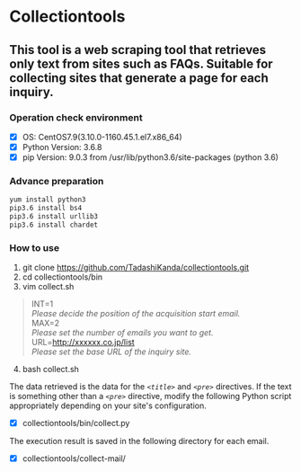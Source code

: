 # Collectiontools

## This tool is a web scraping tool that retrieves only text from sites such as FAQs.  Suitable for collecting sites that generate a page for each inquiry.  


### Operation check environment
- [x] OS: CentOS7.9(3.10.0-1160.45.1.el7.x86_64)
- [x] Python Version: 3.6.8
- [x] pip Version: 9.0.3 from /usr/lib/python3.6/site-packages (python 3.6)

### Advance preparation

```bash
yum install python3
pip3.6 install bs4
pip3.6 install urllib3
pip3.6 install chardet
```

### How to use

1. git clone https://github.com/TadashiKanda/collectiontools.git  
2. cd collectiontools/bin  
3. vim collect.sh  

>   INT=1  
>   *Please decide the position of the acquisition start email.*  
>   MAX=2  
>   *Please set the number of emails you want to get.*   
>   URL=http://xxxxxx.co.jp/list  
>   *Please set the base URL of the inquiry site.*  

4. bash collect.sh  


The data retrieved is the data for the *`<title>`* and *`<pre>`* directives.
If the text is something other than a *`<pre>`* directive, modify the following Python script appropriately depending on your site's configuration.
 - [x] collectiontools/bin/collect.py

The execution result is saved in the following directory for each email.
 - [x] collectiontools/collect-mail/
